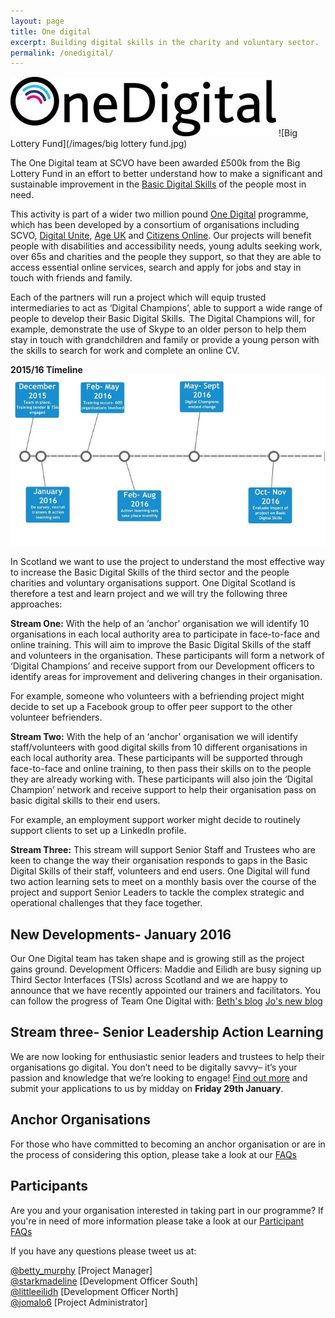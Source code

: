 ```yaml
---
layout: page
title: One digital 
excerpt: Building digital skills in the charity and voluntary sector.
permalink: /onedigital/
---
```


![One Digital](/images/OneDigital_badge.jpg)		![Big Lottery Fund](/images/big lottery fund.jpg)

The One Digital team at SCVO have been awarded £500k from the Big Lottery Fund in an effort to better understand how to make a significant and sustainable improvement in the [Basic Digital Skills](http://www.go-on.co.uk/get-involved/basic-digital-skills/) of the people most in need.

This activity is part of a wider two million pound [One Digital](https://www.biglotteryfund.org.uk/global-content/press-releases/uk-wide/090915_uk_digital-skills/) programme, which has been developed by a consortium of organisations including SCVO, [Digital Unite](http://digitalunite.com/), [Age UK](http://www.ageuk.org.uk/) and [Citizens Online](http://www.citizensonline.org.uk/). Our projects will benefit people with disabilities and accessibility needs, young adults seeking work, over 65s and charities and the people they support, so that they are able to access essential online services, search and apply for jobs and stay in touch with friends and family.

Each of the partners will run a project which will equip trusted intermediaries to act as ‘Digital Champions’, able to support a wide range of people to develop their Basic Digital Skills.  The Digital Champions will, for example, demonstrate the use of Skype to an older person to help them stay in touch with grandchildren and family or provide a young person with the skills to search for work and complete an online CV.

<strong>2015/16 Timeline</strong> 
![One Digital Timeline](/images/timeline.jpg)

In Scotland we want to use the project to understand the most effective way to increase the Basic Digital Skills of the third sector and the people charities and voluntary organisations support. One Digital Scotland is therefore a test and learn project and we will try the following three approaches:

<strong>Stream One:</strong>
With the help of an ‘anchor’ organisation we will identify 10 organisations in each local authority area to participate in face-to-face and online training. This will aim to improve the Basic Digital Skills of the staff and volunteers in the organisation. These participants will form a network of ‘Digital Champions’ and receive support from our Development officers to identify areas for improvement and delivering changes in their organisation.  

For example, someone who volunteers with a befriending project might decide to set up a Facebook group to offer peer support to the other volunteer befrienders.  
 

<strong>Stream Two:</strong>
With the help of an ‘anchor’ organisation we will identify staff/volunteers with good digital skills from 10 different organisations in each local authority area. These participants will be supported through face-to-face and online training, to then pass their skills on to the people they are already working with. These participants will also join the ‘Digital Champion’ network and receive support to help their organisation pass on basic digital skills to their end users. 

For example, an employment support worker might decide to routinely support clients to set up a LinkedIn profile.     
 

<strong>Stream Three:</strong> 
This stream will support Senior Staff and Trustees who are keen to change the way their organisation responds to gaps in the Basic Digital Skills of their staff, volunteers and end users. One Digital will fund two action learning sets to meet on a monthly basis over the course of the project and support Senior Leaders to tackle the complex strategic and operational challenges that they face together. 




## New Developments- January 2016

Our One Digital team has taken shape and is growing still as the project gains ground. Development Officers: Maddie and Eilidh are busy signing up Third Sector Interfaces (TSIs) across Scotland and we are happy to announce that we have recently appointed our trainers and facilitators. You can follow the progress of Team One Digital with: <a href="http://www.scvo.org.uk/blog/gearing-up-for-one-digital/" class="btn btn-primary btn-lg">Beth's blog</a> <a href="http://www.scvo.org.uk/blog/help-your-organisation-go-digital/" class="btn btn-primary btn-lg">Jo's new blog</a>

## Stream three- Senior Leadership Action Learning

We are now looking for enthusiastic senior leaders and trustees to help their organisations go digital. You don’t need to be digitally savvy– it’s your passion and knowledge that we’re looking to engage! [Find out more](http://digital.scvo.org.uk/actionlearning/) and submit your applications to us by midday on <strong>Friday 29th January</strong>. 

## Anchor Organisations

For those who have committed to becoming an anchor organisation or are in the process of considering this option, please take a look at our <a class="btn btn-primary btn-lg" href="/files/anchorfaqs.pdf">FAQs</a> 

## Participants

Are you and your organisation interested in taking part in our programme? If you're in need of more information please take a look at our <a class="btn btn-primary btn-lg" href="/files/infoforparticipants.pdf">Participant FAQs</a>

If you have any questions please tweet us at: 
 
[@betty_murphy](https://twitter.com/Betty_Murphy) [Project Manager]  
[@starkmadeline](https://twitter.com/StarkMadelaine) [Development Officer South]   
[@littleeilidh](https://twitter.com/LittleEilidh) [Development Officer North]  
[@jomalo6](https://twitter.com/jomalo6) [Project Administrator]
